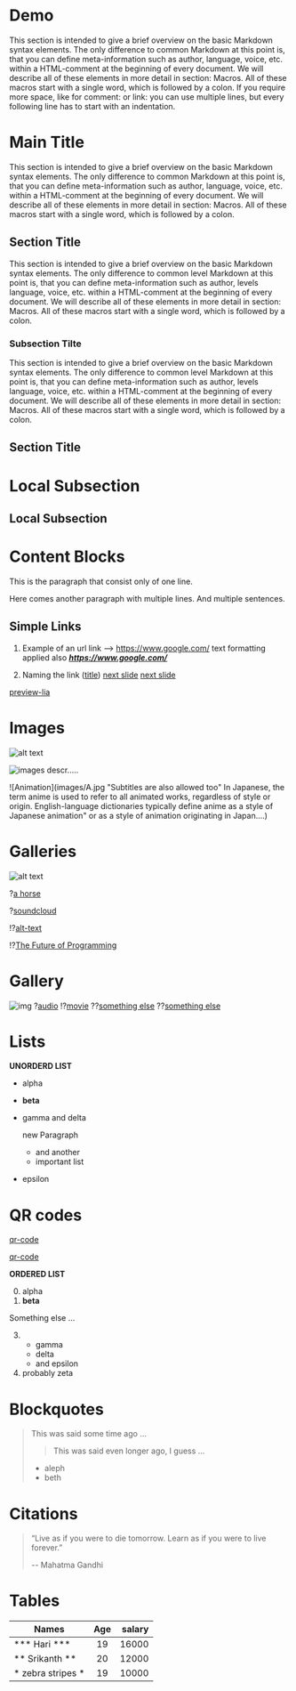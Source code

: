 # Demo

<!--
author: gowthami
Email: gowtamiigowda@gmail.com
version: 0.0.1
-->

This section is intended to give a brief overview on the basic Markdown syntax elements. The only difference to common Markdown at this point is, that you can define meta-information such as author, language, voice, etc. within a HTML-comment at the beginning of every document. We will describe all of these elements in more detail in section: Macros. All of these macros start with a single word, which is followed by a colon. If you require more space, like for comment: or link: you can use multiple lines, but every following line has to start with an indentation.

<!--

author:   Gowthami V

email:    gowtamiigowda@gmail.com

version:  0.0.1

language: en

narrator: US English Female

comment:  Write a short abstract of your course, that
          might contain multiple lines and sentences.

link:     https://www.google.com/
-->

# Main Title 

This section is intended to give a brief overview on the basic Markdown syntax elements. The only difference to common Markdown at this point is, that you can define meta-information such as author, language, voice, etc. within a HTML-comment at the beginning of every document. We will describe all of these elements in more detail in section: Macros. All of these macros start with a single word, which is followed by a colon. 

## Section Title 

This section is intended to give a brief overview on the basic Markdown syntax elements. The only difference to common level Markdown at this point is, that you can define meta-information such as author, levels language, voice, etc. within a HTML-comment at the beginning of every document. We will describe all of these elements in more detail in section: Macros. All of these macros start with a single word, which is followed by a colon. 

### Subsection Tilte

This section is intended to give a brief overview on the basic Markdown syntax elements. The only difference to common level Markdown at this point is, that you can define meta-information such as author, levels language, voice, etc. within a HTML-comment at the beginning of every document. We will describe all of these elements in more detail in section: Macros. All of these macros start with a single word, which is followed by a colon. 

## Section Title

Local Subsection
====================

Local Subsection
----------------------


# Content Blocks

This is the paragraph that consist only of one line.

Here comes another paragraph
with multiple lines.
And multiple sentences.





## Simple Links

1. Example of an url link --> https://www.google.com/
text formatting applied also ***https://www.google.com/***

2. Naming the link ([title](https://www.google.com))
[next slide](#10)
[next slide](#preview-lia)

[preview-lia](https://google.com/)


# Images

![alt text](image-2.png)


![images descr.....](images/A.jpg)

![Animation](images/A.jpg "Subtitles are also allowed too" In Japanese, the term anime is used to refer to all animated works, regardless of style or origin. English-language dictionaries typically define anime as a style of Japanese animation" or as a style of animation originating in Japan....)

# Galleries

![alt text](image-1.png)

?[a horse](https://www.w3schools.com/html/horse.mp3 "hear a horse")

?[soundcloud](https://soundcloud.com/glennmorrison/beethoven-moonlight-sonata)

!?[alt-text](movie-url)

!?[The Future of Programming](https://youtu.be/8pTEmbeENF4)

# Gallery
![img](url) ?[audio](url) !?[movie](url)
??[something else](https://liascript.github.io/course/?https://raw.githubusercontent.com/liaScript/docs/master/README.md#27)
??[something else](url)

# Lists
**UNORDERD LIST**

* alpha
+ **beta**
- gamma
  and delta

  new Paragraph

  - and another
  - important list

- epsilon

# QR codes

[qr-code](https://LiaScript.github.io)

[qr-code](https://LiaScript.github.io "checkout the liascript website or the __[blog](https://animaldiversity.org/)__")


**ORDERED LIST**

0. alpha
1. **beta**

Something else ...

3. * gamma
   * delta
   * and epsilon
2. probably zeta

# Blockquotes
> This was said some time ago ...
>
>> This was said even longer ago,
> > I guess ...
>
> * aleph
> * beth

# Citations
> “Live as if you were to die tomorrow.
> Learn as if you were to live forever.”
>
> -- Mahatma Gandhi

# Tables
| Names               |      Age    |  salary |
| -------------------- |:-------------:| -----:|
| *** Hari *** | 19 | 16000 |
| ** Srikanth **    |   20   |   12000 |
| * zebra stripes *    |   19    |    10000 |

